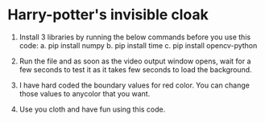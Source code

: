 # Harry-potter's invisible cloak

1. Install 3 libraries by running the below commands before you use this code:
            a. pip install numpy 
            b. pip install time
            c. pip install opencv-python
            
2. Run the file and as soon as the video output window opens, wait for a few seconds to test it as it takes few seconds to load the background.
3. I have hard coded the boundary values for red color. You can change those values to anycolor that you want.
4. Use you cloth and have fun using this code.
